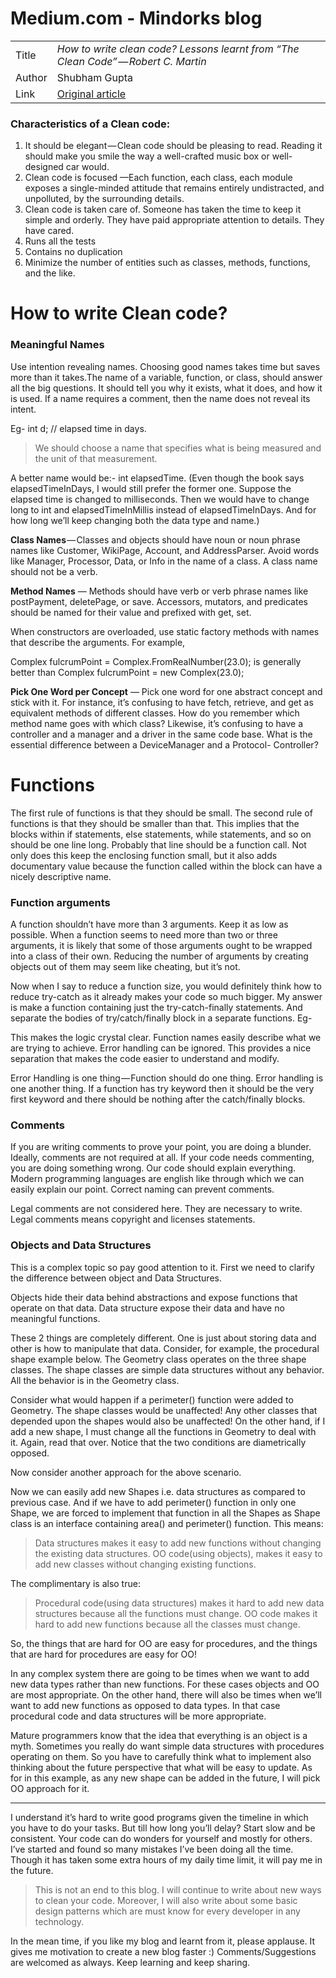 # Medium.com - Mindorks blog

| | |
| - | - |
| Title | *How to write clean code? Lessons learnt from “The Clean Code” — Robert C. Martin* |
| Author | Shubham Gupta |
| Link | [Original article](https://medium.com/mindorks/how-to-write-clean-code-lessons-learnt-from-the-clean-code-robert-c-martin-9ffc7aef870c) |

### Characteristics of a Clean code:

1. It should be elegant — Clean code should be pleasing to read. Reading it should make you smile the way a well-crafted music box or well-designed car would.
2. Clean code is focused —Each function, each class, each module exposes a single-minded attitude that remains entirely undistracted, and unpolluted, by the surrounding details.
3. Clean code is taken care of. Someone has taken the time to keep it simple and orderly. They have paid appropriate attention to details. They have cared.
4. Runs all the tests
5. Contains no duplication
6. Minimize the number of entities such as classes, methods, functions, and the like.

# How to write Clean code?

### Meaningful Names

Use intention revealing names. Choosing good names takes time but saves more than it takes.The name of a variable, function, or class, should answer all the big questions. It should tell you why it exists, what it does, and how it is used. If a name requires a comment, then the name does not reveal its intent.

Eg- int d; // elapsed time in days.

> We should choose a name that specifies what is being measured and the unit of that measurement.

A better name would be:- int elapsedTime. (Even though the book says elapsedTimeInDays, I would still prefer the former one. Suppose the elapsed time is changed to milliseconds. Then we would have to change long to int and elapsedTimeInMillis instead of elapsedTimeInDays. And for how long we’ll keep changing both the data type and name.)

**Class Names** — Classes and objects should have noun or noun phrase names like Customer, WikiPage, Account, and AddressParser. Avoid words like Manager, Processor, Data, or Info in the name of a class. A class name should not be a verb.

**Method Names** — Methods should have verb or verb phrase names like postPayment, deletePage, or save. Accessors, mutators, and predicates should be named for their value and prefixed with get, set.

When constructors are overloaded, use static factory methods with names that describe the arguments. For example,

Complex fulcrumPoint = Complex.FromRealNumber(23.0); is generally better than Complex fulcrumPoint = new Complex(23.0);

**Pick One Word per Concept** — Pick one word for one abstract concept and stick with it. For instance, it’s confusing to have fetch, retrieve, and get as equivalent methods of different classes. How do you remember which method name goes with which class? Likewise, it’s confusing to have a controller and a manager and a driver in the same code base. What is the essential difference between a DeviceManager and a Protocol- Controller?

# Functions

The first rule of functions is that they should be small. The second rule of functions is that they should be smaller than that. This implies that the blocks within if statements, else statements, while statements, and so on should be one line long. Probably that line should be a function call. Not only does this keep the enclosing function small, but it also adds documentary value because the function called within the block can have a nicely descriptive name.

### Function arguments

A function shouldn’t have more than 3 arguments. Keep it as low as possible. When a function seems to need more than two or three arguments, it is likely that some of those arguments ought to be wrapped into a class of their own. Reducing the number of arguments by creating objects out of them may seem like cheating, but it’s not.

Now when I say to reduce a function size, you would definitely think how to reduce try-catch as it already makes your code so much bigger. My answer is make a function containing just the try-catch-finally statements. And separate the bodies of try/catch/finally block in a separate functions. Eg-

<script src="https://gist.github.com/shubham171294/ecb9cb35e21b4a1bcb25ea0310ddd3e1.js"></script>

This makes the logic crystal clear. Function names easily describe what we are trying to achieve. Error handling can be ignored. This provides a nice separation that makes the code easier to understand and modify.

Error Handling is one thing — Function should do one thing. Error handling is one another thing. If a function has try keyword then it should be the very first keyword and there should be nothing after the catch/finally blocks.

### Comments

If you are writing comments to prove your point, you are doing a blunder. Ideally, comments are not required at all. If your code needs commenting, you are doing something wrong. Our code should explain everything. Modern programming languages are english like through which we can easily explain our point. Correct naming can prevent comments.

Legal comments are not considered here. They are necessary to write. Legal comments means copyright and licenses statements.

### Objects and Data Structures

This is a complex topic so pay good attention to it. First we need to clarify the difference between object and Data Structures.

Objects hide their data behind abstractions and expose functions that operate on that data. Data structure expose their data and have no meaningful functions.

These 2 things are completely different. One is just about storing data and other is how to manipulate that data. Consider, for example, the procedural shape example below. The Geometry class operates on the three shape classes. The shape classes are simple data structures without any behavior. All the behavior is in the Geometry class.

<script src="https://gist.github.com/shubham171294/f69cf5dc9942d7df47b584903dea5c83.js"></script>

Consider what would happen if a perimeter() function were added to Geometry. The shape classes would be unaffected! Any other classes that depended upon the shapes would also be unaffected! On the other hand, if I add a new shape, I must change all the functions in Geometry to deal with it. Again, read that over. Notice that the two conditions are diametrically opposed.

<script src="https://gist.github.com/shubham171294/cbdf262914bf9219154112ce01428d6b.js"></script>

Now consider another approach for the above scenario.

Now we can easily add new Shapes i.e. data structures as compared to previous case. And if we have to add perimeter() function in only one Shape, we are forced to implement that function in all the Shapes as Shape class is an interface containing area() and perimeter() function. This means:

> Data structures makes it easy to add new functions without changing the existing data structures. OO code(using objects), makes it easy to add new classes without changing existing functions.

The complimentary is also true:

> Procedural code(using data structures) makes it hard to add new data structures because all the functions must change. OO code makes it hard to add new functions because all the classes must change.

So, the things that are hard for OO are easy for procedures, and the things that are hard for procedures are easy for OO!

In any complex system there are going to be times when we want to add new data types rather than new functions. For these cases objects and OO are most appropriate. On the other hand, there will also be times when we’ll want to add new functions as opposed to data types. In that case procedural code and data structures will be more appropriate.

Mature programmers know that the idea that everything is an object is a myth. Sometimes you really do want simple data structures with procedures operating on them. So you have to carefully think what to implement also thinking about the future perspective that what will be easy to update. As for in this example, as any new shape can be added in the future, I will pick OO approach for it.

---

I understand it’s hard to write good programs given the timeline in which you have to do your tasks. But till how long you’ll delay? Start slow and be consistent. Your code can do wonders for yourself and mostly for others. I’ve started and found so many mistakes I’ve been doing all the time. Though it has taken some extra hours of my daily time limit, it will pay me in the future.

> This is not an end to this blog. I will continue to write about new ways to clean your code. Moreover, I will also write about some basic design patterns which are must know for every developer in any technology.

In the mean time, if you like my blog and learnt from it, please applause. It gives me motivation to create a new blog faster :) Comments/Suggestions are welcomed as always. Keep learning and keep sharing.


